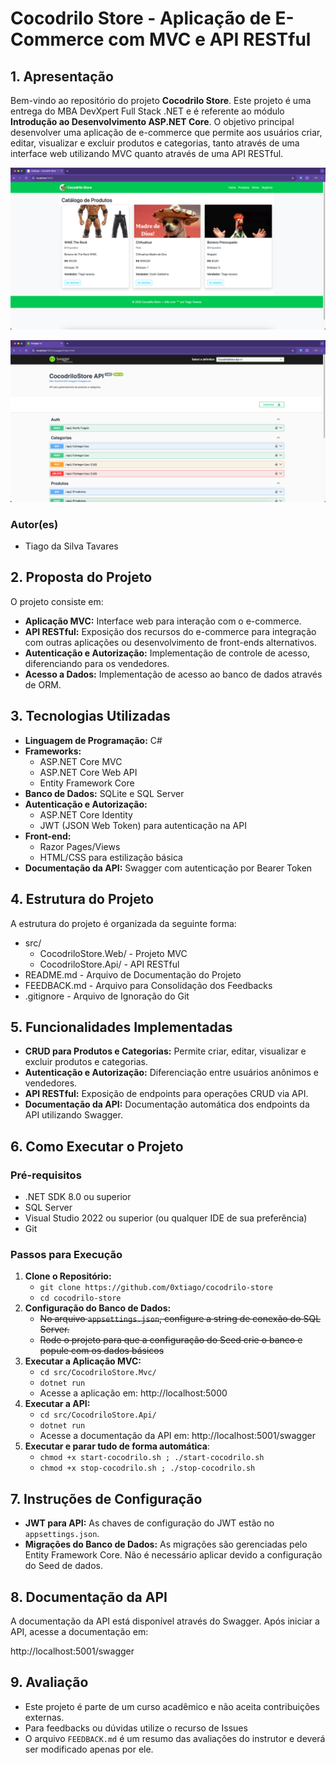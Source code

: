 # **Cocodrilo Store - Aplicação de E-Commerce com MVC e API RESTful**

## **1. Apresentação**

Bem-vindo ao repositório do projeto **Cocodrilo Store**. Este projeto é uma entrega do MBA DevXpert Full Stack .NET e é referente ao módulo **Introdução ao Desenvolvimento ASP.NET Core**.
O objetivo principal desenvolver uma aplicação de e-commerce que permite aos usuários criar, editar, visualizar e excluir produtos e categorias, tanto através de uma interface web utilizando MVC quanto através de uma API RESTful.



![image-20250406223733665](README.assets/image-20250406223733665.png)

![image-20250406223801621](README.assets/image-20250406223801621.png)

### **Autor(es)**

- Tiago da Silva Tavares

## **2. Proposta do Projeto**

O projeto consiste em:

- **Aplicação MVC:** Interface web para interação com o e-commerce.
- **API RESTful:** Exposição dos recursos do e-commerce para integração com outras aplicações ou desenvolvimento de front-ends alternativos.
- **Autenticação e Autorização:** Implementação de controle de acesso, diferenciando para os vendedores.
- **Acesso a Dados:** Implementação de acesso ao banco de dados através de ORM.

## **3. Tecnologias Utilizadas**

- **Linguagem de Programação:** C#
- **Frameworks:**
    - ASP.NET Core MVC
    - ASP.NET Core Web API
    - Entity Framework Core
- **Banco de Dados:** SQLite e SQL Server
- **Autenticação e Autorização:**
    - ASP.NET Core Identity
    - JWT (JSON Web Token) para autenticação na API
- **Front-end:**
    - Razor Pages/Views
    - HTML/CSS para estilização básica
- **Documentação da API:** Swagger com autenticação por Bearer Token

## **4. Estrutura do Projeto**

A estrutura do projeto é organizada da seguinte forma:


- src/
    - CocodriloStore.Web/ - Projeto MVC
    - CocodriloStore.Api/ - API RESTful
- README.md - Arquivo de Documentação do Projeto
- FEEDBACK.md - Arquivo para Consolidação dos Feedbacks
- .gitignore - Arquivo de Ignoração do Git

## **5. Funcionalidades Implementadas**

- **CRUD para Produtos e Categorias:** Permite criar, editar, visualizar e excluir produtos e categorias.
- **Autenticação e Autorização:** Diferenciação entre usuários anônimos e vendedores.
- **API RESTful:** Exposição de endpoints para operações CRUD via API.
- **Documentação da API:** Documentação automática dos endpoints da API utilizando Swagger.

## **6. Como Executar o Projeto**

### **Pré-requisitos**

- .NET SDK 8.0 ou superior
- SQL Server
- Visual Studio 2022 ou superior (ou qualquer IDE de sua preferência)
- Git

### **Passos para Execução**

1. **Clone o Repositório:**
    - `git clone https://github.com/0xtiago/cocodrilo-store`
    - `cd cocodrilo-store`
2. **Configuração do Banco de Dados:**
    - ~~No arquivo `appsettings.json`, configure a string de conexão do SQL Server.~~
    - ~~Rode o projeto para que a configuração do Seed crie o banco e popule com os dados básicos~~
3. **Executar a Aplicação MVC:**
    - `cd src/CocodriloStore.Mvc/`
    - `dotnet run`
    - Acesse a aplicação em: http://localhost:5000
4. **Executar a API:**
    - `cd src/CocodriloStore.Api/`
    - `dotnet run`
    - Acesse a documentação da API em: http://localhost:5001/swagger
5. **Executar e parar tudo de forma automática**:
    - `chmod +x start-cocodrilo.sh ; ./start-cocodrilo.sh`
    - `chmod +x stop-cocodrilo.sh ; ./stop-cocodrilo.sh`

## **7. Instruções de Configuração**

- **JWT para API:** As chaves de configuração do JWT estão no `appsettings.json`.
- **Migrações do Banco de Dados:** As migrações são gerenciadas pelo Entity Framework Core. Não é necessário aplicar devido a configuração do Seed de dados.

## **8. Documentação da API**

A documentação da API está disponível através do Swagger. Após iniciar a API, acesse a documentação em:

http://localhost:5001/swagger

## **9. Avaliação**

- Este projeto é parte de um curso acadêmico e não aceita contribuições externas.
- Para feedbacks ou dúvidas utilize o recurso de Issues
- O arquivo `FEEDBACK.md` é um resumo das avaliações do instrutor e deverá ser modificado apenas por ele.